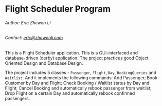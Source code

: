 # Flight Scheduler Program
###### Author: Eric Zhewen Li
###### Contact: eric@zhewenli.com

This is a Flight Scheduler application. This is a GUI-interfaced and database-driven (derby) application. The project practices good Object Oriented Design and Database Design.

The project includes 5 classes - `Passenger`, `Flight`, `Day`, `BookingQueries` and `Waitlist`. And it implements the following commands: Add Passenger; Book Customer by Day and Flight; Check Booking / Waitlist status by Day and Flight; Cancel Booking and automatically rebook passenger from waitlist; Drop Flight on a certain Day and automatically rebook confirmed passengers.
